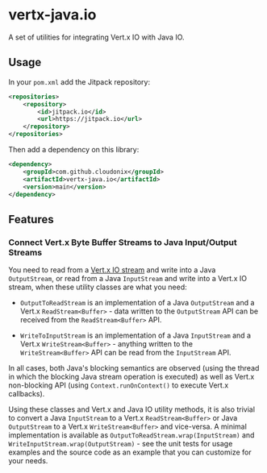 # vertx-java.io
A set of utilities for integrating Vert.x IO with Java IO.

## Usage

In your `pom.xml` add the Jitpack repository:

```xml
<repositories>
	<repository>
    	<id>jitpack.io</id>
        <url>https://jitpack.io</url>
	</repository>
</repositories>
```

Then add a dependency on this library:
```xml
<dependency>
    <groupId>com.github.cloudonix</groupId>
    <artifactId>vertx-java.io</artifactId>
    <version>main</version>
</dependency>
```

## Features

### Connect Vert.x Byte Buffer Streams to Java Input/Output Streams

You need to read from a [Vert.x IO stream](https://vertx.io/docs/vertx-core/java/#streams) and write into a Java `OutputStream`, or read from a Java `InputStream` and write into a Vert.x IO stream, when these utility classes are what you need:

* `OutputToReadStream` is an implementation of a Java `OutputStream` and a Vert.x `ReadStream<Buffer>` - data written  to the `OutputStream` API can be received from the `ReadStream<Buffer>` API.

* `WriteToInputStream` is an implementation of a Java `InputStream` and a Vert.x `WriteStream<Buffer>` - anything written to the `WriteStream<Buffer>` API can be read from the `InputStream` API.

In all cases, both Java's blocking semantics are observed (using the thread in which the blocking Java stream operation is executed) as well as Vert.x non-blocking API (using `Context.runOnContext()` to execute Vert.x callbacks).

Using these classes and Vert.x and Java IO utility methods, it is also trivial to convert a Java `InputStream` to a Vert.x `ReadStream<Buffer>` or Java `OutputStream` to a Vert.x `WriteStream<Buffer>` and vice-versa. A minimal implementation is available as `OutputToReadStream.wrap(InputStream)` and `WriteInputStream.wrap(OutputStream)`  - see the unit tests for usage examples and the source code as an example that you can customize for your needs.


